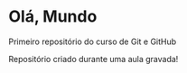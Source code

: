 # Olá, Mundo
 Primeiro repositório do curso de Git e GitHub

 Repositório criado durante uma aula gravada!
